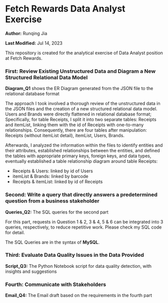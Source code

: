 # Fetch Rewards Data Analyst Exercise
__Author:__ Runqing Jia

__Last Modified:__ Jul 14, 2023

This repository is created for the analytical exercise of Data Analyst position at Fetch Rewards.

### First: Review Existing Unstructured Data and Diagram a New Structured Relational Data Model
__Diagram_Q1__ shows the ER Diagram generated from the JSON file to the relational database format

The approach I took involved a thorough review of the unstructured data in the JSON files and the creation of a new structured relational data model. Users and Brands were directly flattened in relational database format; Specifically, for table Receipts, I split it into two separate tables: Receipts and itemList, linking them with the id of Receipts with one-to-many relationships. Consequently, there are four tables after manipulation: Receipts (without itemList detail), itemList, Users, Brands.

Afterwards, I analyzed the information within the files to identify entities and their attributes, established relationships between the entities, and defined the tables with appropriate primary keys, foreign keys, and data types, eventually established a table relationship diagram around table Receipts:

- Receipts & Users: linked by id of Users
- itemList & Brands: linked by barcode
- Receipts & itemList: linked by id of Receipts


### Second: Write a query that directly answers a predetermined question from a business stakeholder
__Queries_Q2:__ The SQL queries for the second part

For this part, requests in Question 1 & 2, 3 & 4, 5 & 6 can be integrated into 3 queries, respectively, to reduce repetitive work. Please check my SQL code for detail.

The SQL Queries are in the syntax of __MySQL__.

### Third: Evaluate Data Quality Issues in the Data Provided
__Script_Q3:__ The Python Notebook script for data quality detection, with insights and suggestions

### Fourth: Communicate with Stakeholders
__Email_Q4:__ The Email draft based on the requirements in the fourth part
